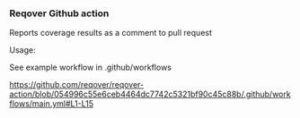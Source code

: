 ### Reqover Github action

Reports coverage results as a comment to pull request

Usage:

See example workflow in .github/workflows

https://github.com/reqover/reqover-action/blob/054996c55e6ceb4464dc7742c5321bf90c45c88b/.github/workflows/main.yml#L1-L15
